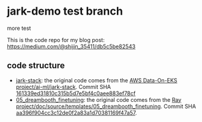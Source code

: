 # jark-demo test branch
more test

This is the code repo for my blog post: https://medium.com/@shijin_35411/db5c5be82543

## code structure

- [jark-stack](./jark-stack/): the original code comes from the [AWS Data-On-EKS project/ai-ml/jark-stack](https://github.com/awslabs/data-on-eks/tree/main/ai-ml/jark-stack). Commit SHA [161339ed31810c315b5d7e5bf4c0aee883ef78cf](https://github.com/awslabs/data-on-eks/commit/161339ed31810c315b5d7e5bf4c0aee883ef78cf)
- [05_dreambooth_finetuning](./05_dreambooth_finetuning/): the original code comes from the [Ray project/doc/source/templates/05_dreambooth_finetuning](https://github.com/ray-project/ray/tree/master/doc/source/templates/05_dreambooth_finetuning). Commit SHA [aa396f904cc3c12de0f2a83a1d70381169f47a57](https://github.com/ray-project/ray/commit/aa396f904cc3c12de0f2a83a1d70381169f47a57).
